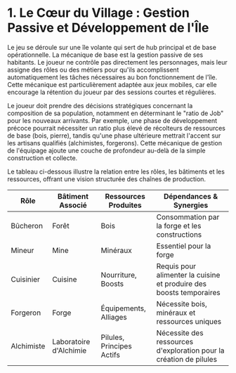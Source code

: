 # 1. Le Cœur du Village : Gestion Passive et Développement de l'Île

Le jeu se déroule sur une île volante qui sert de hub principal et de base opérationnelle. La mécanique de base est la gestion passive de ses habitants. Le joueur ne contrôle pas directement les personnages, mais leur assigne des rôles ou des métiers pour qu'ils accomplissent automatiquement les tâches nécessaires au bon fonctionnement de l'île. Cette mécanique est particulièrement adaptée aux jeux mobiles, car elle encourage la rétention du joueur par des sessions courtes et régulières.

Le joueur doit prendre des décisions stratégiques concernant la composition de sa population, notamment en déterminant le "ratio de Job" pour les nouveaux arrivants. Par exemple, une phase de développement précoce pourrait nécessiter un ratio plus élevé de récolteurs de ressources de base (bois, pierre), tandis qu'une phase ultérieure mettrait l'accent sur les artisans qualifiés (alchimistes, forgerons). Cette mécanique de gestion de l'équipage ajoute une couche de profondeur au-delà de la simple construction et collecte.

Le tableau ci-dessous illustre la relation entre les rôles, les bâtiments et les ressources, offrant une vision structurée des chaînes de production.

| Rôle | Bâtiment Associé | Ressources Produites | Dépendances & Synergies |
|---|---|---|---|
| Bûcheron | Forêt | Bois | Consommation par la forge et les constructions |
| Mineur | Mine | Minéraux | Essentiel pour la forge |
| Cuisinier | Cuisine | Nourriture, Boosts | Requis pour alimenter la cuisine et produire des boosts temporaires |
| Forgeron | Forge | Équipements, Alliages | Nécessite bois, minéraux et ressources uniques |
| Alchimiste | Laboratoire d'Alchimie | Pilules, Principes Actifs | Nécessite des ressources d'exploration pour la création de pilules |
